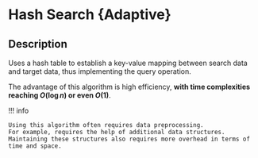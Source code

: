 # Hash Search {Adaptive}

## Description

Uses a hash table to establish a key-value mapping between search data and target data, thus implementing the query operation.

The advantage of this algorithm is high efficiency, **with time complexities reaching $O(\log n)$ or even $O(1)$**.

!!! info

    Using this algorithm often requires data preprocessing.
    For example, requires the help of additional data structures.
    Maintaining these structures also requires more overhead in terms of time and space.
